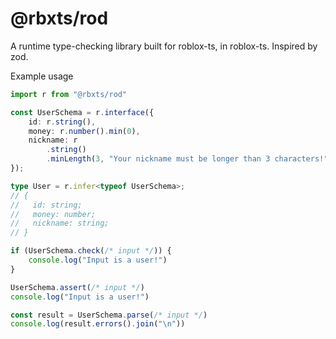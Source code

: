 # @rbxts/rod

A runtime type-checking library built for roblox-ts, in roblox-ts. Inspired by zod.

Example usage

```ts
import r from "@rbxts/rod"

const UserSchema = r.interface({
    id: r.string(),
    money: r.number().min(0),
    nickname: r
        .string()
        .minLength(3, "Your nickname must be longer than 3 characters!"),
});

type User = r.infer<typeof UserSchema>;
// {
//   id: string;
//   money: number;
//   nickname: string;
// }

if (UserSchema.check(/* input */)) {
    console.log("Input is a user!")
}

UserSchema.assert(/* input */)
console.log("Input is a user!")

const result = UserSchema.parse(/* input */)
console.log(result.errors().join("\n"))
```
